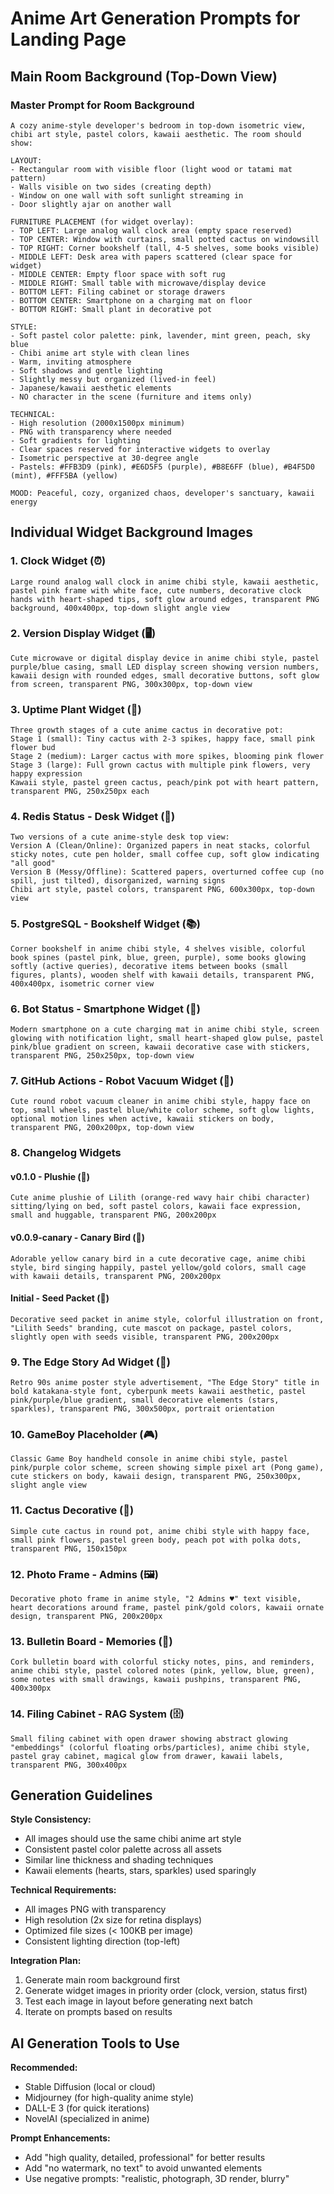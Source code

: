 # Anime Art Generation Prompts for Landing Page

## Main Room Background (Top-Down View)

### Master Prompt for Room Background

```
A cozy anime-style developer's bedroom in top-down isometric view, chibi art style, pastel colors, kawaii aesthetic. The room should show:

LAYOUT:
- Rectangular room with visible floor (light wood or tatami mat pattern)
- Walls visible on two sides (creating depth)
- Window on one wall with soft sunlight streaming in
- Door slightly ajar on another wall

FURNITURE PLACEMENT (for widget overlay):
- TOP LEFT: Large analog wall clock area (empty space reserved)
- TOP CENTER: Window with curtains, small potted cactus on windowsill
- TOP RIGHT: Corner bookshelf (tall, 4-5 shelves, some books visible)
- MIDDLE LEFT: Desk area with papers scattered (clear space for widget)
- MIDDLE CENTER: Empty floor space with soft rug
- MIDDLE RIGHT: Small table with microwave/display device
- BOTTOM LEFT: Filing cabinet or storage drawers
- BOTTOM CENTER: Smartphone on a charging mat on floor
- BOTTOM RIGHT: Small plant in decorative pot

STYLE:
- Soft pastel color palette: pink, lavender, mint green, peach, sky blue
- Chibi anime art style with clean lines
- Warm, inviting atmosphere
- Soft shadows and gentle lighting
- Slightly messy but organized (lived-in feel)
- Japanese/kawaii aesthetic elements
- NO character in the scene (furniture and items only)

TECHNICAL:
- High resolution (2000x1500px minimum)
- PNG with transparency where needed
- Soft gradients for lighting
- Clear spaces reserved for interactive widgets to overlay
- Isometric perspective at 30-degree angle
- Pastels: #FFB3D9 (pink), #E6D5F5 (purple), #B8E6FF (blue), #B4F5D0 (mint), #FFF5BA (yellow)

MOOD: Peaceful, cozy, organized chaos, developer's sanctuary, kawaii energy
```

## Individual Widget Background Images

### 1. Clock Widget (⏰)
```
Large round analog wall clock in anime chibi style, kawaii aesthetic, pastel pink frame with white face, cute numbers, decorative clock hands with heart-shaped tips, soft glow around edges, transparent PNG background, 400x400px, top-down slight angle view
```

### 2. Version Display Widget (🖥️)
```
Cute microwave or digital display device in anime chibi style, pastel purple/blue casing, small LED display screen showing version numbers, kawaii design with rounded edges, small decorative buttons, soft glow from screen, transparent PNG, 300x300px, top-down view
```

### 3. Uptime Plant Widget (🌱)
```
Three growth stages of a cute anime cactus in decorative pot:
Stage 1 (small): Tiny cactus with 2-3 spikes, happy face, small pink flower bud
Stage 2 (medium): Larger cactus with more spikes, blooming pink flower
Stage 3 (large): Full grown cactus with multiple pink flowers, very happy expression
Kawaii style, pastel green cactus, peach/pink pot with heart pattern, transparent PNG, 250x250px each
```

### 4. Redis Status - Desk Widget (📄)
```
Two versions of a cute anime-style desk top view:
Version A (Clean/Online): Organized papers in neat stacks, colorful sticky notes, cute pen holder, small coffee cup, soft glow indicating "all good"
Version B (Messy/Offline): Scattered papers, overturned coffee cup (no spill, just tilted), disorganized, warning signs
Chibi art style, pastel colors, transparent PNG, 600x300px, top-down view
```

### 5. PostgreSQL - Bookshelf Widget (📚)
```
Corner bookshelf in anime chibi style, 4 shelves visible, colorful book spines (pastel pink, blue, green, purple), some books glowing softly (active queries), decorative items between books (small figures, plants), wooden shelf with kawaii details, transparent PNG, 400x400px, isometric corner view
```

### 6. Bot Status - Smartphone Widget (📱)
```
Modern smartphone on a cute charging mat in anime chibi style, screen glowing with notification light, small heart-shaped glow pulse, pastel pink/blue gradient on screen, kawaii decorative case with stickers, transparent PNG, 250x250px, top-down view
```

### 7. GitHub Actions - Robot Vacuum Widget (🤖)
```
Cute round robot vacuum cleaner in anime chibi style, happy face on top, small wheels, pastel blue/white color scheme, soft glow lights, optional motion lines when active, kawaii stickers on body, transparent PNG, 200x200px, top-down view
```

### 8. Changelog Widgets

#### v0.1.0 - Plushie (🧸)
```
Cute anime plushie of Lilith (orange-red wavy hair chibi character) sitting/lying on bed, soft pastel colors, kawaii face expression, small and huggable, transparent PNG, 200x200px
```

#### v0.0.9-canary - Canary Bird (🐤)
```
Adorable yellow canary bird in a cute decorative cage, anime chibi style, bird singing happily, pastel yellow/gold colors, small cage with kawaii details, transparent PNG, 200x200px
```

#### Initial - Seed Packet (🌱)
```
Decorative seed packet in anime style, colorful illustration on front, "Lilith Seeds" branding, cute mascot on package, pastel colors, slightly open with seeds visible, transparent PNG, 200x200px
```

### 9. The Edge Story Ad Widget (📰)
```
Retro 90s anime poster style advertisement, "The Edge Story" title in bold katakana-style font, cyberpunk meets kawaii aesthetic, pastel pink/purple/blue gradient, small decorative elements (stars, sparkles), transparent PNG, 300x500px, portrait orientation
```

### 10. GameBoy Placeholder (🎮)
```
Classic Game Boy handheld console in anime chibi style, pastel pink/purple color scheme, screen showing simple pixel art (Pong game), cute stickers on body, kawaii design, transparent PNG, 250x300px, slight angle view
```

### 11. Cactus Decorative (🌵)
```
Simple cute cactus in round pot, anime chibi style with happy face, small pink flowers, pastel green body, peach pot with polka dots, transparent PNG, 150x150px
```

### 12. Photo Frame - Admins (🖼️)
```
Decorative photo frame in anime style, "2 Admins ♥" text visible, heart decorations around frame, pastel pink/gold colors, kawaii ornate design, transparent PNG, 200x200px
```

### 13. Bulletin Board - Memories (📌)
```
Cork bulletin board with colorful sticky notes, pins, and reminders, anime chibi style, pastel colored notes (pink, yellow, blue, green), some notes with small drawings, kawaii pushpins, transparent PNG, 400x300px
```

### 14. Filing Cabinet - RAG System (🗄️)
```
Small filing cabinet with open drawer showing abstract glowing "embeddings" (colorful floating orbs/particles), anime chibi style, pastel gray cabinet, magical glow from drawer, kawaii labels, transparent PNG, 300x400px
```

## Generation Guidelines

**Style Consistency:**
- All images should use the same chibi anime art style
- Consistent pastel color palette across all assets
- Similar line thickness and shading techniques
- Kawaii elements (hearts, stars, sparkles) used sparingly

**Technical Requirements:**
- All images PNG with transparency
- High resolution (2x size for retina displays)
- Optimized file sizes (< 100KB per image)
- Consistent lighting direction (top-left)

**Integration Plan:**
1. Generate main room background first
2. Generate widget images in priority order (clock, version, status first)
3. Test each image in layout before generating next batch
4. Iterate on prompts based on results

## AI Generation Tools to Use

**Recommended:**
- Stable Diffusion (local or cloud)
- Midjourney (for high-quality anime style)
- DALL-E 3 (for quick iterations)
- NovelAI (specialized in anime)

**Prompt Enhancements:**
- Add "high quality, detailed, professional" for better results
- Add "no watermark, no text" to avoid unwanted elements
- Use negative prompts: "realistic, photograph, 3D render, blurry"
